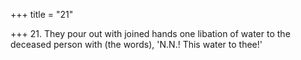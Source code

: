 +++
title = "21"

+++
21. They pour out with joined hands one libation of water to the deceased person with (the words), 'N.N.! This water to thee!'
